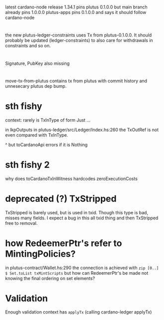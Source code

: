 #
latest cardano-node release 1.34.1 pins plutus 0.1.0.0 but main branch already pins 1.0.0.0 
plutus-apps pins 0.1.0.0 and says it should follow cardano-node

#
the new plutus-ledger-constraints uses Tx from plutus-0.1.0.0. It should probably be updated (ledger-constraints) to also care for withdrawals in constraints and so on.

# 
Signature, PubKey also missing

#
move-tx-from-plutus contains tx from plutus with commit history and unnesecary plutus dep bump.

# sth fishy
context: rarely is TxInType of form Just ...

in lkpOutputs in plutus-ledger/src/Ledger/Index.hs:260 the TxOutRef is not even compared with TxInType. 

^ but toCardanoApi errors if it is Nothing

# sth fishy 2
why does toCardanoTxInWitness hardcodes zeroExecutionCosts

# deprecated (?) TxStripped
TxStripped is barely used, but is used in txid. Though this type is bad, misses many fields. I expect a bug in this all txid thing and then TxStripped free to removal.

# how RedeemerPtr's refer to MintingPolicies?

in plutus-contract/Wallet.hs:290 the connection is achieved with `zip [0..] $ Set.toList txMintScripts`
but how can RedeemerPtr's be made not knowing the final ordering on set elements?


# Validation

Enough validation context has `applyTx` (calling cardano-ledger applyTx)
